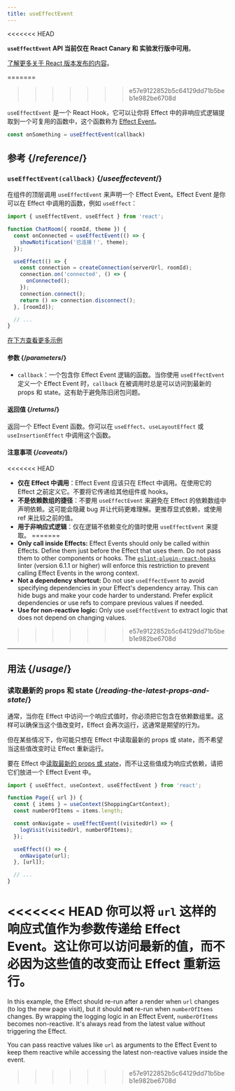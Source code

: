 ```yaml
---
title: useEffectEvent
---
```


<<<<<<< HEAD

<Canary>

**`useEffectEvent` API 当前仅在 React Canary 和 实验发行版中可用**。

[了解更多关于 React 版本发布的内容](/community/versioning-policy#all-release-channels)。

</Canary>

=======
>>>>>>> e57e9122852b5c64129dd71b5beb1e982be6708d
<Intro>

`useEffectEvent` 是一个 React Hook，它可以让你将 Effect 中的非响应式逻辑提取到一个可复用的函数中，这个函数称为 [Effect Event](/learn/separating-events-from-effects#declaring-an-effect-event)。

```js
const onSomething = useEffectEvent(callback)
```

</Intro>

<InlineToc />

## 参考 {/*reference*/}

### `useEffectEvent(callback)` {/*useeffectevent*/}

在组件的顶层调用 `useEffectEvent` 来声明一个 Effect Event。Effect Event 是你可以在 Effect 中调用的函数，例如 `useEffect`：

```js {4-6,11}
import { useEffectEvent, useEffect } from 'react';

function ChatRoom({ roomId, theme }) {
  const onConnected = useEffectEvent(() => {
    showNotification('已连接！', theme);
  });

  useEffect(() => {
    const connection = createConnection(serverUrl, roomId);
    connection.on('connected', () => {
      onConnected();
    });
    connection.connect();
    return () => connection.disconnect();
  }, [roomId]);

  // ...
}
```

[在下方查看更多示例](#usage)

#### 参数 {/*parameters*/}

- `callback`：一个包含你 Effect Event 逻辑的函数。当你使用 `useEffectEvent` 定义一个 Effect Event 时，`callback` 在被调用时总是可以访问到最新的 props 和 state。这有助于避免陈旧闭包问题。

#### 返回值 {/*returns*/}

返回一个 Effect Event 函数。你可以在 `useEffect`、`useLayoutEffect` 或 `useInsertionEffect` 中调用这个函数。

#### 注意事项 {/*caveats*/}

<<<<<<< HEAD
- **仅在 Effect 中调用**：Effect Event 应该只在 Effect 中调用。在使用它的 Effect 之前定义它。不要将它传递给其他组件或 hooks。
- **不是依赖数组的捷径**：不要用 `useEffectEvent` 来避免在 Effect 的依赖数组中声明依赖。这可能会隐藏 bug 并让代码更难理解。更推荐显式依赖，或使用 ref 来比较之前的值。
- **用于非响应式逻辑**：仅在逻辑不依赖变化的值时使用 `useEffectEvent` 来提取。
=======
- **Only call inside Effects:** Effect Events should only be called within Effects. Define them just before the Effect that uses them. Do not pass them to other components or hooks. The [`eslint-plugin-react-hooks`](/reference/eslint-plugin-react-hooks) linter (version 6.1.1 or higher) will enforce this restriction to prevent calling Effect Events in the wrong context.
- **Not a dependency shortcut:** Do not use `useEffectEvent` to avoid specifying dependencies in your Effect's dependency array. This can hide bugs and make your code harder to understand. Prefer explicit dependencies or use refs to compare previous values if needed.
- **Use for non-reactive logic:** Only use `useEffectEvent` to extract logic that does not depend on changing values.
>>>>>>> e57e9122852b5c64129dd71b5beb1e982be6708d

___

## 用法 {/*usage*/}

### 读取最新的 props 和 state {/*reading-the-latest-props-and-state*/}

通常，当你在 Effect 中访问一个响应式值时，你必须把它包含在依赖数组里。这样可以确保当这个值改变时，Effect 会再次运行，这通常是期望的行为。

但在某些情况下，你可能只想在 Effect 中读取最新的 props 或 state，而不希望当这些值改变时让 Effect 重新运行。

要在 Effect 中[读取最新的 props 或 state](/learn/separating-events-from-effects#reading-latest-props-and-state-with-effect-events)，而不让这些值成为响应式依赖，请把它们放进一个 Effect Event 中。

```js {7-9,12}
import { useEffect, useContext, useEffectEvent } from 'react';

function Page({ url }) {
  const { items } = useContext(ShoppingCartContext);
  const numberOfItems = items.length;

  const onNavigate = useEffectEvent((visitedUrl) => {
    logVisit(visitedUrl, numberOfItems);
  });

  useEffect(() => {
    onNavigate(url);
  }, [url]);

  // ...
}
```

<<<<<<< HEAD
你可以将 `url` 这样的响应式值作为参数传递给 Effect Event。这让你可以访问最新的值，而不必因为这些值的改变而让 Effect 重新运行。
=======
In this example, the Effect should re-run after a render when `url` changes (to log the new page visit), but it should **not** re-run when `numberOfItems` changes. By wrapping the logging logic in an Effect Event, `numberOfItems` becomes non-reactive. It's always read from the latest value without triggering the Effect.

You can pass reactive values like `url` as arguments to the Effect Event to keep them reactive while accessing the latest non-reactive values inside the event.

>>>>>>> e57e9122852b5c64129dd71b5beb1e982be6708d
